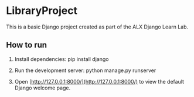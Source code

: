 # LibraryProject

This is a basic Django project created as part of the ALX Django Learn Lab.

## How to run

1. Install dependencies:
pip install django

2. Run the development server:
python manage.py runserver

3. Open [http://127.0.0.1:8000/](http://127.0.0.1:8000/) to view the default Django welcome page.